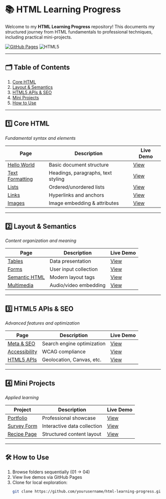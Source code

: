 # 📚 HTML Learning Progress

Welcome to my **HTML Learning Progress** repository! This documents my structured journey from HTML fundamentals to professional techniques, including practical mini-projects.

[![GitHub Pages](https://img.shields.io/badge/View-Live_Demos-blue?style=for-the-badge&logo=github)](https://yourusername.github.io/html-learning-progress/)
![HTML5](https://img.shields.io/badge/HTML5-E34F26?style=for-the-badge&logo=html5&logoColor=white)

---

## 🗂️ Table of Contents
1. [Core HTML](#-core-html)  
2. [Layout & Semantics](#-layout--semantics)  
3. [HTML5 APIs & SEO](#-html5-apis--seo)  
4. [Mini Projects](#-mini-projects)  
5. [How to Use](#-how-to-use)  

---

## 1️⃣ Core HTML 
*Fundamental syntax and elements*

| Page | Description | Live Demo |
|------|-------------|-----------|
| [Hello World](01-core-html/hello-world.html) | Basic document structure | [View](01-core-html/hello-world.html) |
| [Text Formatting](01-core-html/text-formatting.html) | Headings, paragraphs, text styling | [View](01-core-html/text-formatting.html) |
| [Lists](01-core-html/lists.html) | Ordered/unordered lists | [View](01-core-html/lists.html) |
| [Links](01-core-html/links.html) | Hyperlinks and anchors | [View](01-core-html/links.html) |
| [Images](01-core-html/images.html) | Image embedding & attributes | [View](01-core-html/images.html) |

---

## 2️⃣ Layout & Semantics
*Content organization and meaning*

| Page | Description | Live Demo |
|------|-------------|-----------|
| [Tables](02-layout-semantics/tables.html) | Data presentation | [View](02-layout-semantics/tables.html) |
| [Forms](02-layout-semantics/forms.html) | User input collection | [View](02-layout-semantics/forms.html) |
| [Semantic HTML](02-layout-semantics/semantic-html.html) | Modern layout tags | [View](02-layout-semantics/semantic-html.html) |
| [Multimedia](02-layout-semantics/multimedia.html) | Audio/video embedding | [View](02-layout-semantics/multimedia.html) |

---

## 3️⃣ HTML5 APIs & SEO
*Advanced features and optimization*

| Page | Description | Live Demo |
|------|-------------|-----------|
| [Meta & SEO](03-html5-apis-seo/meta-seo.html) | Search engine optimization | [View](03-html5-apis-seo/meta-seo.html) |
| [Accessibility](03-html5-apis-seo/accessibility.html) | WCAG compliance | [View](03-html5-apis-seo/accessibility.html) |
| [HTML5 APIs](03-html5-apis-seo/html5-apis.html) | Geolocation, Canvas, etc. | [View](03-html5-apis-seo/html5-apis.html) |

---

## 4️⃣ Mini Projects
*Applied learning*

| Project | Description | Live Demo |
|---------|-------------|-----------|
| [Portfolio](04-mini-projects/personal-portfolio.html) | Professional showcase | [View](04-mini-projects/personal-portfolio.html) |
| [Survey Form](04-mini-projects/survey-form.html) | Interactive data collection | [View](04-mini-projects/survey-form.html) |
| [Recipe Page](04-mini-projects/recipe-page.html) | Structured content layout | [View](04-mini-projects/recipe-page.html) |

---

## 🛠️ How to Use
1. Browse folders sequentially (01 → 04)
2. View live demos via GitHub Pages
3. Clone for local exploration:
   ```bash
   git clone https://github.com/yourusername/html-learning-progress.git